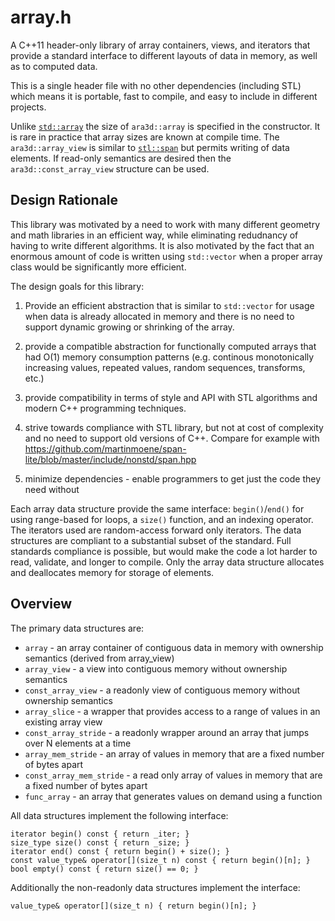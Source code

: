 # array.h

A C++11 header-only library of array containers, views, and iterators that provide a standard interface to different layouts of data in memory, as well as to computed data. 

This is a single header file with no other dependencies (including STL) which means it is portable, fast to compile, and easy to include in different projects. 

Unlike [`std::array`](https://en.cppreference.com/w/cpp/container/array) the size of `ara3d::array` is specified in the constructor. It is rare in practice that array sizes are known at compile time. The `ara3d::array_view` is similar to [`stl::span`](https://en.cppreference.com/w/cpp/container/span) but permits writing of data elements. If read-only semantics are desired then the `ara3d::const_array_view` structure can be used.

## Design Rationale 

This library was motivated by a need to work with many different geometry and math libraries in an efficient way, while 
eliminating redudnancy of having to write different algorithms. It is also motivated by the fact that an enormous amount of code is written using `std::vector` when a proper array class would be significantly more efficient.

The design goals for this library:

1. Provide an efficient abstraction that is similar to `std::vector` for usage when data is already
allocated in memory and there is no need to support dynamic growing or shrinking of the array.

2. provide a compatible abstraction for functionally computed arrays that had O(1) memory consumption patterns (e.g. continous monotonically increasing values, repeated values, random sequences, transforms, etc.)

3. provide compatibility in terms of style and API with STL algorithms and modern C++ programming techniques. 

4. strive towards compliance with STL library, but not at cost of complexity and no need to support old versions of C++. Compare for example with https://github.com/martinmoene/span-lite/blob/master/include/nonstd/span.hpp

5. minimize dependencies - enable programmers to get just the code they need without         
               
Each array data structure provide the same interface: `begin()`/`end()` for using range-based for loops, a `size()` function, and an indexing operator. The iterators used are random-access forward only iterators. The data structures are compliant to a substantial  subset of the standard. Full standards compliance is possible, but would make the code a lot harder to read, validate, and longer to  compile. Only the array data structure allocates and deallocates memory for storage of elements.  

## Overview

The primary data structures are: 

* `array` - an array container of contiguous data in memory with ownership semantics (derived from array_view)
* `array_view` - a view into contiguous memory without ownership semantics
* `const_array_view` - a readonly view of contiguous memory without ownership semantics
* `array_slice` - a wrapper that provides access to a range of values in an existing array view   
* `const_array_stride` - a readonly wrapper around an array that jumps over N elements at a time 
* `array_mem_stride` - an array of values in memory that are a fixed number of bytes apart	
* `const_array_mem_stride` - a read only array of values in memory that are a fixed number of bytes apart
* `func_array` - an array that generates values on demand using a function 

 
All data structures implement the following interface:

```
iterator begin() const { return _iter; }
size_type size() const { return _size; }
iterator end() const { return begin() + size(); }
const value_type& operator[](size_t n) const { return begin()[n]; }
bool empty() const { return size() == 0; }
```

Additionally the non-readonly data structures implement the interface:

```
value_type& operator[](size_t n) { return begin()[n]; }
```
